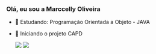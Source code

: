 ### Olá, eu sou a Marccelly Oliveira
- 🌱 Estudando: Programação Orientada a Objeto - JAVA 
- 👯 Iniciando o projeto CAPD


    <picture>
        <source
        srcset="https://github-readme-stats.vercel.app/api?username=rayoliveir&show_icons=true&theme=ligth"
        />
        <source
        srcset="https://github-readme-stats.vercel.app/api?username=rayoliveir&show_icons=true"
        />
        <img src="https://github-readme-stats.vercel.app/api?username=rayoliveir&show_icons=true" />
    </picture>

    <picture>
        <source
        srcset="https://github-readme-stats.vercel.app/api/top-langs/?username=rayoliveir&layout=compact"
        />
        <img src="https://github-readme-stats.vercel.app/api/top-langs/?username=rayoliveir&langs_count=8" />
    </picture>

